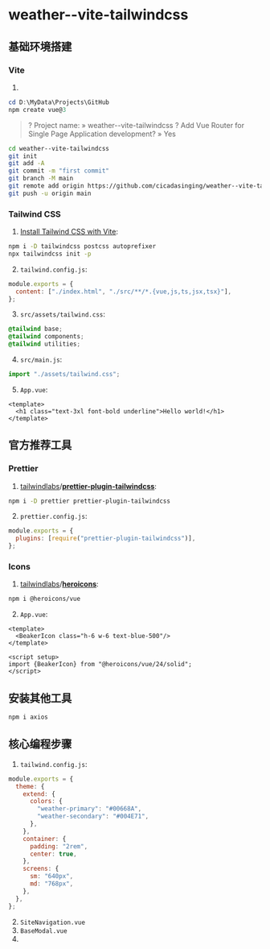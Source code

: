 # weather--vite-tailwindcss

## 基础环境搭建

### Vite

1. 

```powershell
cd D:\MyData\Projects\GitHub
npm create vue@3
```

> ? Project name: » weather--vite-tailwindcss
> ? Add Vue Router for Single Page Application development? » Yes

```bash
cd weather--vite-tailwindcss
git init
git add -A
git commit -m "first commit"
git branch -M main
git remote add origin https://github.com/cicadasinging/weather--vite-tailwindcss.git
git push -u origin main
```

### Tailwind CSS

1. [Install Tailwind CSS with Vite](https://tailwindcss.com/docs/guides/vite#vue):

```bash
npm i -D tailwindcss postcss autoprefixer
npx tailwindcss init -p
```

2. `tailwind.config.js`:

```javascript
module.exports = {
  content: ["./index.html", "./src/**/*.{vue,js,ts,jsx,tsx}"],
};
```

3. `src/assets/tailwind.css`:

```css
@tailwind base;
@tailwind components;
@tailwind utilities;
```

4. `src/main.js`:

```javascript
import "./assets/tailwind.css";
```

5. `App.vue`:

```vue
<template>
  <h1 class="text-3xl font-bold underline">Hello world!</h1>
</template>
```

## 官方推荐工具

### Prettier

1. [tailwindlabs](https://github.com/tailwindlabs)/**[prettier-plugin-tailwindcss](https://github.com/tailwindlabs/prettier-plugin-tailwindcss)**:

```bash
npm i -D prettier prettier-plugin-tailwindcss
```

2. `prettier.config.js`:

```javascript
module.exports = {
  plugins: [require("prettier-plugin-tailwindcss")],
};
```

### Icons

1. [tailwindlabs](https://github.com/tailwindlabs)/**[heroicons](https://github.com/tailwindlabs/heroicons)**:

```bash
npm i @heroicons/vue
```

2. `App.vue`:

```vue
<template>
  <BeakerIcon class="h-6 w-6 text-blue-500"/>
</template>

<script setup>
import {BeakerIcon} from "@heroicons/vue/24/solid";
</script>
```

## 安装其他工具

```bash
npm i axios
```

## 核心编程步骤

1. `tailwind.config.js`:

```javascript
module.exports = {
  theme: {
    extend: {
      colors: {
        "weather-primary": "#00668A",
        "weather-secondary": "#004E71",
      },
    },
    container: {
      padding: "2rem",
      center: true,
    },
    screens: {
      sm: "640px",
      md: "768px",
    },
  },
};
```

2. `SiteNavigation.vue`
3. `BaseModal.vue`
4. 
